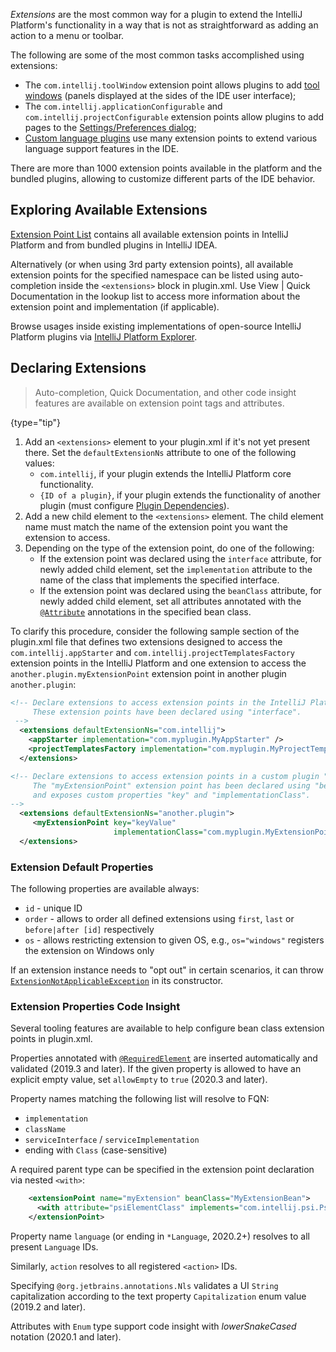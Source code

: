 [//]: # (title: Plugin Extensions)

<!-- Copyright 2000-2021 JetBrains s.r.o. and other contributors. Use of this source code is governed by the Apache 2.0 license that can be found in the LICENSE file. -->

_Extensions_ are the most common way for a plugin to extend the IntelliJ Platform's functionality in a way that is not as straightforward as adding an action to a menu or toolbar.

The following are some of the most common tasks accomplished using extensions:

  * The `com.intellij.toolWindow` extension point allows plugins to add [tool windows](tool_windows.md)
  (panels displayed at the sides of the IDE user interface);
  * The `com.intellij.applicationConfigurable` and `com.intellij.projectConfigurable` extension points allow plugins to add pages to the
    [Settings/Preferences dialog](settings.md);
  * [Custom language plugins](custom_language_support.md) use many extension points
    to extend various language support features in the IDE.

There are more than 1000 extension points available in the platform and the bundled plugins, allowing to customize different parts of the IDE behavior.

## Exploring Available Extensions

[Extension Point List](extension_point_list.md) contains all available extension points in IntelliJ Platform and from bundled plugins in IntelliJ IDEA.

Alternatively (or when using 3rd party extension points), all available extension points for the specified namespace can be listed using auto-completion inside the `<extensions>` block in <path>plugin.xml</path>.
Use <menupath>View | Quick Documentation</menupath> in the lookup list to access more information about the extension point and implementation (if applicable).
                                           
Browse usages inside existing implementations of open-source IntelliJ Platform plugins via [IntelliJ Platform Explorer](https://jb.gg/ipe).

## Declaring Extensions

 >  Auto-completion, Quick Documentation, and other code insight features are available on extension point tags and attributes.
 >
 {type="tip"}

1. Add an `<extensions>` element to your <path>plugin.xml</path> if it's not yet present there.
   Set the `defaultExtensionNs` attribute to one of the following values:
    * `com.intellij`, if your plugin extends the IntelliJ Platform core functionality.
    * `{ID of a plugin}`, if your plugin extends the functionality of another plugin (must configure [Plugin Dependencies](plugin_dependencies.md)).
2. Add a new child element to the `<extensions>` element.
   The child element name must match the name of the extension point you want the extension to access.
3. Depending on the type of the extension point, do one of the following:
    * If the extension point was declared using the `interface` attribute, for newly added child element, set the `implementation` attribute to the name of the class that implements the specified interface.
    * If the extension point was declared using the `beanClass` attribute, for newly added child element, set all attributes annotated with the [`@Attribute`](upsource:///platform/util/src/com/intellij/util/xmlb/annotations/Attribute.java) annotations in the specified bean class.

To clarify this procedure, consider the following sample section of the <path>plugin.xml</path> file that defines two extensions designed to access the `com.intellij.appStarter` and `com.intellij.projectTemplatesFactory` extension points in the IntelliJ Platform and one extension to access the `another.plugin.myExtensionPoint` extension point in another plugin `another.plugin`:

```xml
<!-- Declare extensions to access extension points in the IntelliJ Platform.
     These extension points have been declared using "interface".
 -->
  <extensions defaultExtensionNs="com.intellij">
    <appStarter implementation="com.myplugin.MyAppStarter" />
    <projectTemplatesFactory implementation="com.myplugin.MyProjectTemplatesFactory" />
  </extensions>

<!-- Declare extensions to access extension points in a custom plugin "another.plugin"
     The "myExtensionPoint" extension point has been declared using "beanClass"
     and exposes custom properties "key" and "implementationClass".
-->
  <extensions defaultExtensionNs="another.plugin">
     <myExtensionPoint key="keyValue"
                       implementationClass="com.myplugin.MyExtensionPointImpl" />
  </extensions>
```

### Extension Default Properties
The following properties are available always:

- `id` - unique ID
- `order` - allows to order all defined extensions using `first`, `last` or `before|after [id]` respectively
- `os` - allows restricting extension to given OS, e.g., `os="windows"` registers the extension on Windows only
                     
If an extension instance needs to "opt out" in certain scenarios, it can throw [`ExtensionNotApplicableException`](upsource:///platform/extensions/src/com/intellij/openapi/extensions/ExtensionNotApplicableException.java) in its constructor.

### Extension Properties Code Insight
Several tooling features are available to help configure bean class extension points in <path>plugin.xml</path>.

Properties annotated with [`@RequiredElement`](upsource:///platform/extensions/src/com/intellij/openapi/extensions/RequiredElement.java) are inserted automatically and validated (2019.3 and later).
If the given property is allowed to have an explicit empty value, set `allowEmpty` to `true` (2020.3 and later).

Property names matching the following list will resolve to FQN:
- `implementation`
- `className`
- `serviceInterface` / `serviceImplementation`
- ending with `Class` (case-sensitive)

A required parent type can be specified in the extension point declaration via nested `<with>`:

```xml
    <extensionPoint name="myExtension" beanClass="MyExtensionBean">
      <with attribute="psiElementClass" implements="com.intellij.psi.PsiElement"/>
    </extensionPoint>
```

Property name `language` (or ending in `*Language`, 2020.2+) resolves to all present `Language` IDs.

Similarly, `action` resolves to all registered `<action>` IDs.

Specifying `@org.jetbrains.annotations.Nls` validates a UI `String` capitalization according to the text property `Capitalization` enum value (2019.2 and later).

Attributes with `Enum` type support code insight with _lowerSnakeCased_ notation (2020.1 and later).
